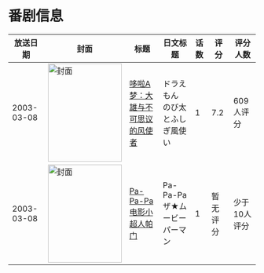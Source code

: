 # 番剧信息

|放送日期|封面|标题|日文标题|话数|评分|评分人数|
|---|---|---|---|---|---|---|
|2003-03-08|<img src="//lain.bgm.tv/pic/cover/c/dc/6a/469_ibURk.jpg" alt="封面" style="width:150px;height:200px;object-fit:cover;">|[哆啦A梦：大雄与不可思议的风使者](https://bangumi.tv/subject/469)|ドラえもん のび太とふしぎ風使い|1|7.2|609人评分|
|2003-03-08|<img src="//lain.bgm.tv/pic/cover/c/a7/48/111340_4992N.jpg" alt="封面" style="width:150px;height:200px;object-fit:cover;">|[Pa-Pa-Pa 电影小超人帕门](https://bangumi.tv/subject/111340)|Pa-Pa-Pa ザ★ムービー パーマン|1|暂无评分|少于10人评分|
